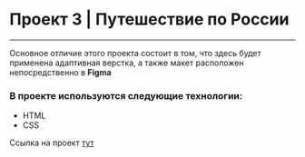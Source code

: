 # Проект 3 | Путешествие по России
------
Основное отличие этого проекта состоит в том, что здесь будет применена адаптивная верстка, а также макет расположен непосредственно в **Figma**

### В проекте используются следующие технологии:
- HTML
- CSS

Ссылка на проект [тут](https://nborisova.github.io/russian-travel/ "Путешествие по России")
